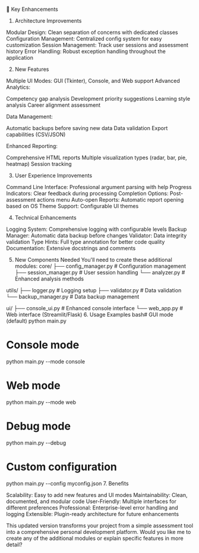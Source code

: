 🚀 Key Enhancements
1. Architecture Improvements

Modular Design: Clean separation of concerns with dedicated classes
Configuration Management: Centralized config system for easy customization
Session Management: Track user sessions and assessment history
Error Handling: Robust exception handling throughout the application

2. New Features

Multiple UI Modes: GUI (Tkinter), Console, and Web support
Advanced Analytics:

Competency gap analysis
Development priority suggestions
Learning style analysis
Career alignment assessment


Data Management:

Automatic backups before saving new data
Data validation
Export capabilities (CSV/JSON)


Enhanced Reporting:

Comprehensive HTML reports
Multiple visualization types (radar, bar, pie, heatmap)
Session tracking



3. User Experience Improvements

Command Line Interface: Professional argument parsing with help
Progress Indicators: Clear feedback during processing
Completion Options: Post-assessment actions menu
Auto-open Reports: Automatic report opening based on OS
Theme Support: Configurable UI themes

4. Technical Enhancements

Logging System: Comprehensive logging with configurable levels
Backup Manager: Automatic data backup before changes
Validator: Data integrity validation
Type Hints: Full type annotation for better code quality
Documentation: Extensive docstrings and comments

5. New Components Needed
You'll need to create these additional modules:
core/
├── config_manager.py      # Configuration management
├── session_manager.py     # User session handling
└── analyzer.py           # Enhanced analysis methods

utils/
├── logger.py             # Logging setup
├── validator.py          # Data validation
└── backup_manager.py     # Data backup management

ui/
├── console_ui.py         # Enhanced console interface
└── web_app.py           # Web interface (Streamlit/Flask)
6. Usage Examples
bash# GUI mode (default)
python main.py

# Console mode
python main.py --mode console

# Web mode
python main.py --mode web

# Debug mode
python main.py --debug

# Custom configuration
python main.py --config myconfig.json
7. Benefits

Scalability: Easy to add new features and UI modes
Maintainability: Clean, documented, and modular code
User-Friendly: Multiple interfaces for different preferences
Professional: Enterprise-level error handling and logging
Extensible: Plugin-ready architecture for future enhancements

This updated version transforms your project from a simple assessment tool into a comprehensive personal development platform. Would you like me to create any of the additional modules or explain specific features in more detail?